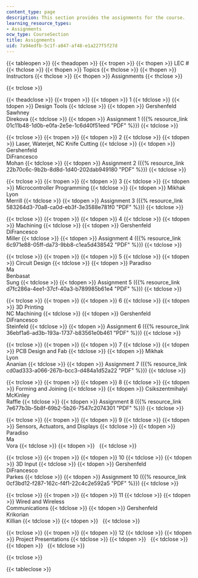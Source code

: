 ```yaml
---
content_type: page
description: This section provides the assignments for the course.
learning_resource_types:
- Assignments
ocw_type: CourseSection
title: Assignments
uid: 7a94edfb-5c1f-a847-af48-e1a227f5f27d
---
```


{{< tableopen >}}
{{< theadopen >}}
{{< tropen >}}
{{< thopen >}}
LEC #
{{< thclose >}}
{{< thopen >}}
Topics
{{< thclose >}}
{{< thopen >}}
Instructors
{{< thclose >}}
{{< thopen >}}
Assignments
{{< thclose >}}

{{< trclose >}}

{{< theadclose >}}
{{< tropen >}}
{{< tdopen >}}
1
{{< tdclose >}}
{{< tdopen >}}
Design Tools
{{< tdclose >}}
{{< tdopen >}}
Gershenfeld  
Sawhney  
Direkova
{{< tdclose >}}
{{< tdopen >}}
Assignment 1 ({{% resource_link 01c11b48-1d0b-e0fa-2e5e-1c6d40f51eed "PDF" %}})
{{< tdclose >}}

{{< trclose >}}
{{< tropen >}}
{{< tdopen >}}
2
{{< tdclose >}}
{{< tdopen >}}
Laser, Waterjet, NC Knife Cutting
{{< tdclose >}}
{{< tdopen >}}
Gershenfeld  
DiFrancesco  
Mohan
{{< tdclose >}}
{{< tdopen >}}
Assignment 2 ({{% resource_link 22b70c6c-9b2b-8d8d-1d40-202dab949180 "PDF" %}})
{{< tdclose >}}

{{< trclose >}}
{{< tropen >}}
{{< tdopen >}}
3
{{< tdclose >}}
{{< tdopen >}}
Microcontroller Programming
{{< tdclose >}}
{{< tdopen >}}
Mikhak  
Lyon  
Merrill
{{< tdclose >}}
{{< tdopen >}}
Assignment 3 ({{% resource_link 583264d3-70a8-ca0d-eb3f-3e3588e781f0 "PDF" %}})
{{< tdclose >}}

{{< trclose >}}
{{< tropen >}}
{{< tdopen >}}
4
{{< tdclose >}}
{{< tdopen >}}
Machining
{{< tdclose >}}
{{< tdopen >}}
Gershenfeld  
DiFrancesco  
Miller
{{< tdclose >}}
{{< tdopen >}}
Assignment 4 ({{% resource_link 6c971e88-05ff-da73-9bb8-c1ea5d438542 "PDF" %}})
{{< tdclose >}}

{{< trclose >}}
{{< tropen >}}
{{< tdopen >}}
5
{{< tdclose >}}
{{< tdopen >}}
Circuit Design
{{< tdclose >}}
{{< tdopen >}}
Paradiso  
Ma  
Benbasat  
Sung
{{< tdclose >}}
{{< tdopen >}}
Assignment 5 ({{% resource_link d7fc286a-4ee1-37cf-40a3-b789985b61e4 "PDF" %}})
{{< tdclose >}}

{{< trclose >}}
{{< tropen >}}
{{< tdopen >}}
6
{{< tdclose >}}
{{< tdopen >}}
3D Printing  
NC Machining
{{< tdclose >}}
{{< tdopen >}}
Gershenfeld  
DiFrancesco  
Steinfeld
{{< tdclose >}}
{{< tdopen >}}
Assignment 6 ({{% resource_link 36ebf1a6-ad3b-193a-1737-b83561e0b461 "PDF" %}})
{{< tdclose >}}

{{< trclose >}}
{{< tropen >}}
{{< tdopen >}}
7
{{< tdclose >}}
{{< tdopen >}}
PCB Design and Fab
{{< tdclose >}}
{{< tdopen >}}
Mikhak  
Lyon  
Ananian
{{< tdclose >}}
{{< tdopen >}}
Assignment 7 ({{% resource_link cd0ad333-a066-267b-bcc3-d484a1d52a22 "PDF" %}})
{{< tdclose >}}

{{< trclose >}}
{{< tropen >}}
{{< tdopen >}}
8
{{< tdclose >}}
{{< tdopen >}}
Forming and Joining
{{< tdclose >}}
{{< tdopen >}}
Csikszentmihalyi  
McKinley  
Raffle
{{< tdclose >}}
{{< tdopen >}}
Assignment 8 ({{% resource_link 7e677b3b-5b8f-69b2-5b26-7547c2074301 "PDF" %}})
{{< tdclose >}}

{{< trclose >}}
{{< tropen >}}
{{< tdopen >}}
9
{{< tdclose >}}
{{< tdopen >}}
Sensors, Actuators, and Displays
{{< tdclose >}}
{{< tdopen >}}
Paradiso  
Ma  
Vora
{{< tdclose >}}
{{< tdopen >}}
 
{{< tdclose >}}

{{< trclose >}}
{{< tropen >}}
{{< tdopen >}}
10
{{< tdclose >}}
{{< tdopen >}}
3D Input
{{< tdclose >}}
{{< tdopen >}}
Gershenfeld  
DiFrancesco  
Parkes
{{< tdclose >}}
{{< tdopen >}}
Assignment 10 ({{% resource_link 0cf3bd12-f287-162c-f4f1-22c4c2e592a5 "PDF" %}})
{{< tdclose >}}

{{< trclose >}}
{{< tropen >}}
{{< tdopen >}}
11
{{< tdclose >}}
{{< tdopen >}}
Wired and Wireless  
Communications
{{< tdclose >}}
{{< tdopen >}}
Gershenfeld  
Krikorian  
Killian
{{< tdclose >}}
{{< tdopen >}}
 
{{< tdclose >}}

{{< trclose >}}
{{< tropen >}}
{{< tdopen >}}
12
{{< tdclose >}}
{{< tdopen >}}
Project Presentations
{{< tdclose >}}
{{< tdopen >}}
 
{{< tdclose >}}
{{< tdopen >}}
 
{{< tdclose >}}

{{< trclose >}}

{{< tableclose >}}